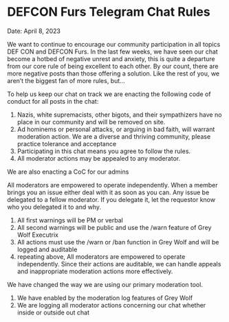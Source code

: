 # DEFCON Furs Telegram Chat Rules

Date: April 8, 2023

We want to continue to encourage our community participation in all topics DEF CON and DEFCON Furs. In the last few weeks, we have seen our chat become a hotbed of negative unrest and anxiety, this is quite a departure from our core rule of being excellent to each other.  By our count, there are more negative posts than those offering a solution.
Like the rest of you, we aren’t the biggest fan of more rules, but…

To help us keep our chat on track we are enacting the following code of conduct for all posts in the chat:

1) Nazis, white supremacists, other bigots, and their sympathizers have no place in our community and will be removed on site.
2) Ad hominems or personal attacks, or arguing in bad faith, will warrant moderation action. We are a diverse and thriving community, please practice tolerance and acceptance
3) Participating in this chat means you agree to follow the rules.
4) All moderator actions may be appealed to any moderator.

We are also enacting a CoC for our admins

All moderators are empowered to operate independently. When a member brings you an issue either deal with it as soon as you can. Any issue be delegated to a fellow moderator. If you delegate it, let the requestor know who you delegated it to and why.

1) All first warnings will be PM or verbal
2) All second warnings will be public and use the /warn feature of Grey Wolf Executrix
3) All actions must use the /warn or /ban function in Grey Wolf and will be logged and auditable
4) repeating above, All moderators are empowered to operate independently. Since their actions are auditable, we can handle appeals and inappropriate moderation actions more effectively.

We have changed the way we are using our primary moderation tool.
1) We have enabled by the moderation log features of Grey Wolf
2) We are logging all moderator actions concerning our chat whether inside or outside out chat
